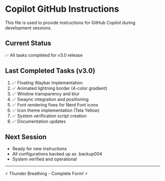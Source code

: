 # Copilot GitHub Instructions

This file is used to provide instructions for GitHub Copilot during development sessions.

## Current Status
✅ All tasks completed for v3.0 release

## Last Completed Tasks (v3.0)
1. ✅ Floating Waybar implementation
2. ✅ Animated lightning border (4-color gradient)
3. ✅ Window transparency and blur
4. ✅ Swaync integration and positioning
5. ✅ Font rendering fixes for Nerd Font icons
6. ✅ Icon theme implementation (Tela Yellow)
7. ✅ System verification script creation
8. ✅ Documentation updates

## Next Session
- Ready for new instructions
- All configurations backed up as .backup004
- System verified and operational

---

⚡ Thunder Breathing - Complete Form! ⚡
